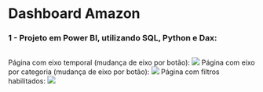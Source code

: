 <h1 align="left">Dashboard Amazon</h1>
<h3 align="left">1 - Projeto em Power BI, utilizando SQL, Python e Dax:</h3>
<h2 align="center"></h2>

Página com eixo temporal (mudança de eixo por botão):
<img src="https://i.imgur.com/eG6g8Aq.png" />
Página com eixo por categoria  (mudança de eixo por botão):
<img src="https://i.imgur.com/4AehbeC.png" />
Página com filtros habilitados:
<img src="https://i.imgur.com/CBkDvQJ.png" />
